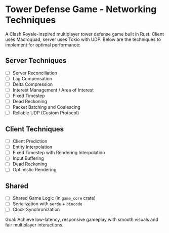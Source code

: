 # Tower Defense Game - Networking Techniques

A Clash Royale-inspired multiplayer tower defense game built in Rust. Client uses Macroquad, server uses Tokio with UDP. Below are the techniques to implement for optimal performance:

## Server Techniques
- [ ] Server Reconciliation
- [ ] Lag Compensation
- [ ] Delta Compression
- [ ] Interest Management / Area of Interest
- [ ] Fixed Timestep
- [ ] Dead Reckoning
- [ ] Packet Batching and Coalescing
- [ ] Reliable UDP (Custom Protocol)

## Client Techniques
- [ ] Client Prediction
- [ ] Entity Interpolation
- [ ] Fixed Timestep with Rendering Interpolation
- [ ] Input Buffering
- [ ] Dead Reckoning
- [ ] Optimistic Rendering

## Shared
- [ ] Shared Game Logic (in `game_core` crate)
- [ ] Serialization with `serde` + `bincode`
- [ ] Clock Synchronization

Goal: Achieve low-latency, responsive gameplay with smooth visuals and fair multiplayer interactions.
